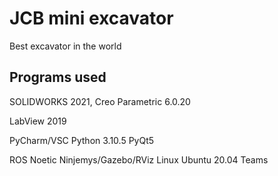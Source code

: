 # JCB mini excavator
Best excavator in the world

## Programs used
SOLIDWORKS 2021, Creo Parametric 6.0.20

LabView 2019

PyCharm/VSC
Python 3.10.5
PyQt5

ROS Noetic Ninjemys/Gazebo/RViz
Linux Ubuntu 20.04
Teams
